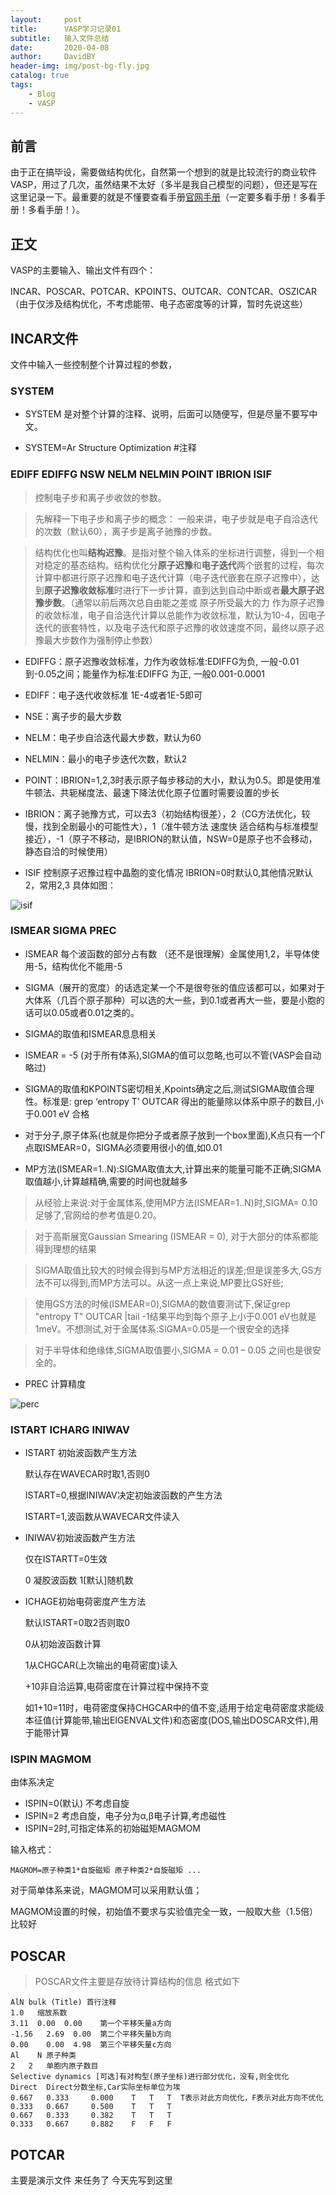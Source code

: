 ```yaml
---
layout:     post
title:      VASP学习记录01
subtitle:   输入文件总结
date:       2020-04-08
author:     DavidBY
header-img: img/post-bg-fly.jpg
catalog: true
tags:
    - Blog
    - VASP
---
```


## 前言
由于正在搞毕设，需要做结构优化，自然第一个想到的就是比较流行的商业软件VASP，用过了几次，虽然结果不太好（多半是我自己模型的问题），但还是写在这里记录一下。最重要的就是不懂要查看手册[官网手册](https://www.vasp.at/wiki/index.php/The_VASP_Manual)（一定要多看手册！多看手册！多看手册！）。

## 正文

VASP的主要输入、输出文件有四个：

INCAR、POSCAR、POTCAR、KPOINTS、OUTCAR、CONTCAR、OSZICAR（由于仅涉及结构优化，不考虑能带、电子态密度等的计算，暂时先说这些）

##  INCAR文件
文件中输入一些控制整个计算过程的参数，

### SYSTEM
  * SYSTEM 是对整个计算的注释、说明，后面可以随便写，但是尽量不要写中文。

* SYSTEM=Ar Structure Optimization #注释


### EDIFF EDIFFG NSW NELM NELMIN POINT IBRION  ISIF 
> 控制电子步和离子步收敛的参数。

>先解释一下电子步和离子步的概念： 一般来讲，电子步就是电子自洽迭代的次数（默认60），离子步是离子驰豫的步数。

>结构优化也叫**结构迟豫**。是指对整个输入体系的坐标进行调整，得到一个相对稳定的基态结构。结构优化分**原子迟豫**和**电子迭代**两个嵌套的过程，每次计算中都进行原子迟豫和电子迭代计算（电子迭代嵌套在原子迟豫中），达到**原子迟豫收敛标准**时进行下一步计算，直到达到自动中断或者**最大原子迟豫步数**。（通常以前后两次总自由能之差或 原子所受最大的力 作为原子迟豫的收敛标准，电子自洽迭代计算以总能作为收敛标准，默认为10-4，因电子迭代的嵌套特性，以及电子迭代和原子迟豫的收敛速度不同，最终以原子迟豫最大步数作为强制停止参数）

* EDIFFG：原子迟豫收敛标准，力作为收敛标准:EDIFFG为负, 一般-0.01到-0.05之间；能量作为标准:EDIFFG 为正, 一般0.001-0.0001

* EDIFF：电子迭代收敛标准 1E-4或者1E-5即可

* NSE：离子步的最大步数

* NELM：电子步自洽迭代最大步数，默认为60

* NELMIN：最小的电子步迭代次数，默认2

* POINT：IBRION=1,2,3时表示原子每步移动的大小，默认为0.5。即是使用准牛顿法、共轭梯度法、最速下降法优化原子位置时需要设置的步长

* IBRION：离子驰豫方式，可以去3（初始结构很差），2（CG方法优化，较慢，找到全剧最小的可能性大），1（准牛顿方法 速度快 适合结构与标准模型接近），-1（原子不移动，是IBRION的默认值，NSW=0是原子也不会移动，静态自洽的时候使用）

*  ISIF 控制原子迟豫过程中晶胞的变化情况 IBRION=0时默认0,其他情况默认2，常用2,3 具体如图：

 ![isif](/img/isif.jpg)


### ISMEAR SIGMA PREC
* ISMEAR 每个波函数的部分占有数 （还不是很理解）金属使用1,2，半导体使用-5，结构优化不能用-5

* SIGMA（展开的宽度）的话选定某一个不是很夸张的值应该都可以，如果对于大体系（几百个原子那种）可以选的大一些，到0.1或者再大一些，要是小胞的话可以0.05或者0.01之类的。

* SIGMA的取值和ISMEAR息息相关

* ISMEAR = -5 (对于所有体系),SIGMA的值可以忽略,也可以不管(VASP会自动略过)

* SIGMA的取值和KPOINTS密切相关,Kpoints确定之后,测试SIGMA取值合理性。标准是: grep ‘entropy T’ OUTCAR 得出的能量除以体系中原子的数目,小于0.001 eV 合格 

* 对于分子,原子体系(也就是你把分子或者原子放到一个box里面),K点只有一个Γ点取ISMEAR=0，SIGMA必须要用很小的值,如0.01
* MP方法(ISMEAR=1..N):SIGMA取值太大,计算出来的能量可能不正确;SIGMA取值越小,计算越精确,需要的时间也就越多 


>从经验上来说:对于金属体系,使用MP方法(ISMEAR=1..N)时,SIGMA= 0.10 足够了,官网给的参考值是0.20。

>对于高斯展宽Gaussian Smearing (ISMEAR = 0), 对于大部分的体系都能得到理想的结果 

>SIGMA取值比较大的时候会得到与MP方法相近的误差;但是误差多大,GS方法不可以得到,而MP方法可以。从这一点上来说,MP要比GS好些; 

>使用GS方法的时候(ISMEAR=0),SIGMA的数值要测试下,保证grep "entropy T" OUTCAR |tail -1结果平均到每个原子上小于0.001 eV也就是1meV。不想测试,对于金属体系:SIGMA=0.05是一个很安全的选择 

>对于半导体和绝缘体,SIGMA取值要小,SIGMA = 0.01 – 0.05 之间也是很安全的。

* PREC 计算精度
   
![perc](/img/prec.jpg)

### ISTART ICHARG INIWAV
* ISTART 初始波函数产生方法  

   默认存在WAVECAR时取1,否则0 

    ISTART=0,根据INIWAV决定初始波函数的产生方法

    ISTART=1,波函数从WAVECAR文件读入

* INIWAV初始波函数产生方法 

    仅在ISTARTT=0生效 

    0 凝胶波函数 
    1[默认]随机数

* ICHAGE初始电荷密度产生方法 

    默认ISTART=0取2否则取0 

    0从初始波函数计算 

    1从CHGCAR(上次输出的电荷密度)读入 

    +10非自洽运算,电荷密度在计算过程中保持不变 

    如1+10=11时，电荷密度保持CHGCAR中的值不变,适用于给定电荷密度求能级本征值(计算能带,输出EIGENVAL文件)和态密度(DOS,输出DOSCAR文件),用于能带计算

### ISPIN MAGMOM
由体系决定
* ISPIN=0(默认) 不考虑自旋 
* ISPIN=2 考虑自旋，电子分为α,β电子计算,考虑磁性 
* ISPIN=2时,可指定体系的初始磁矩MAGMOM

输入格式：

    MAGMOM=原子种类1*自旋磁矩 原子种类2*自旋磁矩 ...

对于简单体系来说，MAGMOM可以采用默认值；

MAGMOM设置的时候，初始值不要求与实验值完全一致，一般取大些（1.5倍）比较好

## POSCAR

> POSCAR文件主要是存放待计算结构的信息 格式如下
 
    AlN bulk (Title) 首行注释
    1.0   缩放系数
    3.11  0.00  0.00    第一个平移矢量a方向
    -1.56   2.69  0.00  第二个平移矢量b方向
    0.00    0.00  4.98  第三个平移矢量c方向
    Al    N 原子种类
    2   2   单胞内原子数目
    Selective dynamics [可选]有对构型(原子坐标)进行部分优化，没有,则全优化
    Direct  Direct分数坐标,Car实际坐标单位为埃
    0.667   0.333     0.000    T   T   T  T表示对此方向优化，F表示对此方向不优化
    0.333   0.667     0.500    T   T   T
    0.667   0.333     0.382    T   T   T
    0.333   0.667     0.882    F   F   F

## POTCAR

主要是演示文件  来任务了 今天先写到这里